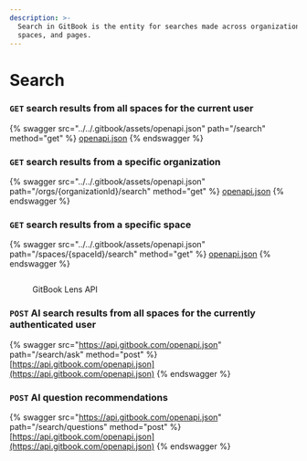 ```yaml
---
description: >-
  Search in GitBook is the entity for searches made across organizations,
  spaces, and pages.
---
```


# Search

### `GET` search results from all spaces for the current user

{% swagger src="../../.gitbook/assets/openapi.json" path="/search" method="get" %}
[openapi.json](../../.gitbook/assets/openapi.json)
{% endswagger %}

### `GET` search results from a specific organization

{% swagger src="../../.gitbook/assets/openapi.json" path="/orgs/{organizationId}/search" method="get" %}
[openapi.json](../../.gitbook/assets/openapi.json)
{% endswagger %}

### `GET` search results from a specific space

{% swagger src="../../.gitbook/assets/openapi.json" path="/spaces/{spaceId}/search" method="get" %}
[openapi.json](../../.gitbook/assets/openapi.json)
{% endswagger %}







<figure><img src="../../.gitbook/assets/GitBook AI - Lens horizontal (1).png" alt=""><figcaption><p>GitBook Lens API</p></figcaption></figure>

### `POST` AI search results from all spaces for the currently authenticated user

{% swagger src="https://api.gitbook.com/openapi.json" path="/search/ask" method="post" %}
[https://api.gitbook.com/openapi.json](https://api.gitbook.com/openapi.json)
{% endswagger %}

### `POST` AI question recommendations&#x20;

{% swagger src="https://api.gitbook.com/openapi.json" path="/search/questions" method="post" %}
[https://api.gitbook.com/openapi.json](https://api.gitbook.com/openapi.json)
{% endswagger %}

